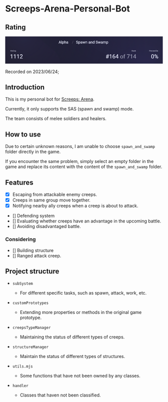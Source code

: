 # Screeps-Arena-Personal-Bot

## Rating

![](./static/2023-06-24-14-51.png)

Recorded on 2023/06/24;

## Introduction
This is my personal bot for [Screeps: Arena](https://store.steampowered.com/app/1137320/Screeps_Arena/).

Currently, it only supports the SAS (spawn and swamp) mode.

The team consists of melee soldiers and healers.

## How to use

Due to certain unknown reasons, I am unable to choose ```spawn_and_swamp``` folder directly in the game.

If you encounter the same problem, simply select an empty folder in the game and replace its content with the content of the ```spawn_and_swamp``` folder.

## Features

- [x] Escaping from attackable enemy creeps.
- [x] Creeps in same group move together.
- [x] Notifying nearby ally creeps when a creep is about to attack.
- [] Defending system
- [] Evaluating whether creeps have an advantage in the upcoming battle.
- [] Avoiding disadvantaged battle.

### Considering
- [] Building structure
- [] Ranged attack creep.


## Project structure

- ```subSystem```
    - For different specific tasks, such as spawn, attack, work, etc.

- ```customPrototypes```
    - Extending more properties or methods in the original game prototype.

- ```creepsTypeManager```
    - Maintaining the status of different types of creeps.

- ```structureManager```
    - Maintain the status of different types of structures.

- ```utils.mjs```
    - Some functions that have not been owned by any classes.

- ```handler```
    - Classes that haven not been classified.
